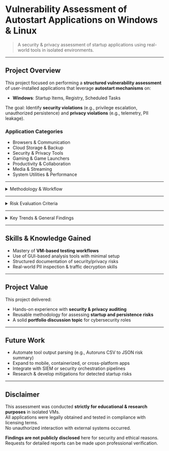 # Vulnerability Assessment of Autostart Applications on Windows & Linux

> A security & privacy assessment of startup applications using real-world tools in isolated environments.

---

## Project Overview

This project focused on performing a **structured vulnerability assessment** of user-installed applications that leverage **autostart mechanisms** on:

- **Windows**: Startup Items, Registry, Scheduled Tasks  

The goal: Identify **security violations** (e.g., privilege escalation, unauthorized persistence) and **privacy violations** (e.g., telemetry, PII leakage).

### Application Categories

- Browsers & Communication  
- Cloud Storage & Backup  
- Security & Privacy Tools  
- Gaming & Game Launchers  
- Productivity & Collaboration  
- Media & Streaming  
- System Utilities & Performance  

---

<details>
<summary>Methodology & Workflow</summary>

### Isolated Testing Environments
- Used **VirtualBox** VMs with pre/post snapshot system for clean rollback.
- Snapshots taken:
  - After tool installation
  - After app installation
  - After test execution

### Tool-Driven Assessment

| Category                   | Tools Used                                                   |
|----------------------------|--------------------------------------------------------------|
| Persistence & Startup      | Autoruns, OSQuery, Process Explorer                          |
| Privilege & System Changes | Attack Surface Analyzer (ASA)                                |
| Telemetry & Network        | Wireshark, Fiddler, Burp Suite, BrowserLeaks                 |

### Testing Phases

1. **Startup Persistence**
   - Registry keys, AppData executables, Scheduled Tasks, UWP toggles.
2. **Privilege Escalation**
   - SYSTEM services, drivers, elevated installers.
3. **Telemetry & Privacy**
   - Captured traffic for encrypted and plaintext PII.

</details>

---

<details>
<summary>Risk Evaluation Criteria</summary>

### Security Risks
- Use of SYSTEM-level services or drivers
- Registry persistence that bypasses user control
- Auto-elevated scheduled tasks or service dependencies

### Privacy Risks
- Silent telemetry or tracking
- Session IDs, geolocation, device fingerprinting
- Transmission of PII without user consent

</details>

---

<details>
<summary>Key Trends & General Findings</summary>

- **Registry persistence** is being replaced with **modern methods** like Scheduled Tasks and UWP flags.
- **Encrypted traffic** often conceals sensitive data like session tokens or device IDs.
- Even **trusted vendors** introduced moderate or high risks.
- **SYSTEM-level integrations** were found in unexpected apps, leading to hidden escalation potential.
- **Web tech-based apps** often use **QUIC/WebSocket** protocols for telemetry, increasing leak surfaces.

</details>

---

## Skills & Knowledge Gained

- Mastery of **VM-based testing workflows**
- Use of GUI-based analysis tools with minimal setup
- Structured documentation of security/privacy risks
- Real-world PII inspection & traffic decryption skills

---

## Project Value

This project delivered:

- Hands-on experience with **security & privacy auditing**
- Reusable methodology for assessing **startup and persistence risks**
- A solid **portfolio discussion topic** for cybersecurity roles

---

## Future Work

- Automate tool output parsing (e.g., Autoruns CSV to JSON risk summary)  
- Expand to mobile, containerized, or cross-platform apps  
- Integrate with SIEM or security orchestration pipelines  
- Research & develop mitigations for detected startup risks  

---

## Disclaimer

This assessment was conducted **strictly for educational & research purposes** in isolated VMs.  
All applications were legally obtained and tested in compliance with licensing terms.  
No unauthorized interaction with external systems occurred.

**Findings are not publicly disclosed** here for security and ethical reasons.  
Requests for detailed reports can be made upon professional verification.